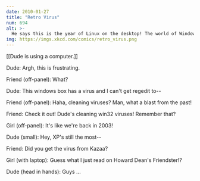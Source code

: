 ```yaml
---
date: 2010-01-27
title: "Retro Virus"
num: 694
alt: >-
  He says this is the year of Linux on the desktop! The world of Windows will fade any moment now!
img: https://imgs.xkcd.com/comics/retro_virus.png
---
```

[[Dude is using a computer.]]

Dude: Argh, this is frustrating.

Friend (off-panel): What?

Dude: This windows box has a virus and I can't get regedit to--

Friend (off-panel): Haha, cleaning viruses? Man, what a blast from the past!

Friend: Check it out! Dude's cleaning win32 viruses! Remember that?

Girl (off-panel): It's like we're back in 2003!

Dude (small): Hey, XP's still the most--

Friend: Did you get the virus from Kazaa?

Girl (with laptop): Guess what I just read on Howard Dean's Friendster!?

Dude (head in hands): Guys ...

